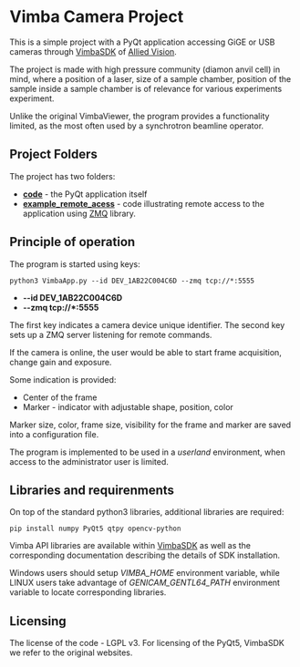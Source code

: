 # Vimba Camera Project

This is a simple project with a PyQt application accessing GiGE or USB cameras through [VimbaSDK](https://www.alliedvision.com/en/products/software.html) of [Allied Vision](https://www.alliedvision.com/). 

The project is made with high pressure community (diamon anvil cell) in mind, where a position of a laser, size of a sample chamber, position of the sample inside a sample chamber is of relevance for various experiments experiment.

Unlike the original VimbaViewer, the program provides a  functionality limited, as the most often used by a synchrotron beamline operator.


## Project Folders

The project has two folders:

 - **[code](https://github.com/DESY-Petra-III/VimbaCamApp/tree/main/code)** - the PyQt application itself
 - **[example_remote_acess](https://github.com/DESY-Petra-III/VimbaCamApp/tree/main/examples_remote_access)** - code illustrating remote access to the application using [ZMQ](https://zeromq.org/languages/python/) library.

## Principle of operation

The program is started using keys:

	python3 VimbaApp.py --id DEV_1AB22C004C6D --zmq tcp://*:5555

 - **--id DEV_1AB22C004C6D**
 - **--zmq tcp://*:5555**

The first key indicates a camera device unique identifier.
The second key sets up a ZMQ server listening for remote commands.

If the camera is online, the user would be able to start frame acquisition, change gain and exposure.

Some indication is provided: 

 - Center of the frame
 - Marker - indicator with adjustable shape, position, color

Marker size, color, frame size, visibility for the frame and marker are saved into a configuration file.

The program is implemented to be used in a *userland* environment, when access to the administrator user is limited.

## Libraries and requirenments
On top of the standard python3 libraries, additional libraries are required:

	pip install numpy PyQt5 qtpy opencv-python

Vimba API libraries are available within [VimbaSDK](https://www.alliedvision.com/en/products/software.html)  as well as the corresponding documentation describing the details of SDK installation.

Windows users should setup *VIMBA_HOME* environment variable, while LINUX users take advantage of *GENICAM_GENTL64_PATH* environment variable to locate corresponding libraries.

## Licensing
The license of the code - LGPL v3. For licensing of the PyQt5, VimbaSDK we refer to the original websites.